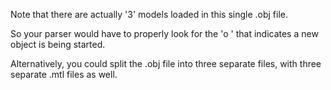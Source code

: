 Note that there are actually '3' models loaded in this single .obj file. 

So your parser would have to properly look for the 'o ' that indicates a new object is being started.

Alternatively, you could split the .obj file into three separate files, with three separate .mtl files as well.
